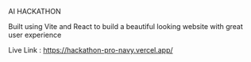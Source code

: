 AI HACKATHON

Built using Vite and React to build a beautiful looking website with great user experience

Live Link : https://hackathon-pro-navy.vercel.app/
